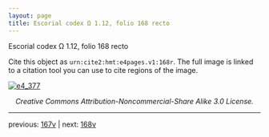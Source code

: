 ```yaml
---
layout: page
title: Escorial codex Ω 1.12, folio 168 recto
---
```


Escorial codex Ω 1.12, folio 168 recto

Cite this object as `urn:cite2:hmt:e4pages.v1:168r`.  The full image is linked to a citation tool you can use to cite regions of the image.

[![e4_377](http://www.homermultitext.org/iipsrv?IIIF=/project/homer/pyramidal/deepzoom/hmt/e4img/2017a/e4_377.tif/full/800,/0/default.jpg)](http://www.homermultitext.org/ict2/?urn=urn:cite2:hmt:e4img.2017a:e4_377) 

<p style="text-align: center; font-style: italic;">Creative Commons Attribution-Noncommercial-Share Alike 3.0 License.</p>

---

previous: [167v](../167v/) | next: [168v](../168v/)